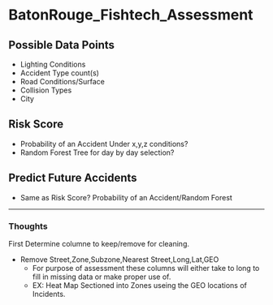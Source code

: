 # BatonRouge_Fishtech_Assessment

## Possible Data Points
* Lighting Conditions
* Accident Type count(s)
* Road Conditions/Surface
* Collision Types
* City

## Risk Score
* Probability of an Accident Under x,y,z conditions?
* Random Forest Tree for day by day selection?

## Predict Future Accidents
* Same as Risk Score? Probability of an Accident/Random Forest
--------------------------------------------------------------
### Thoughts

First Determine columne to keep/remove for cleaning.
* Remove Street,Zone,Subzone,Nearest Street,Long,Lat,GEO
  * For purpose of assessment these columns will either take to long to fill in missing data or make proper use of.
  * EX: Heat Map Sectioned into Zones useing the GEO locations of Incidents.
